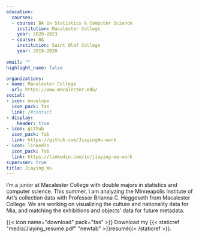 ```yaml
---
education:
  courses:
  - course: BA in Statistics & Computer Science
    institution: Macalester College
    year: 2020-2023
  - course: BA
    institution: Saint Olaf College
    year: 2019-2020
    
email: ""
highlight_name: false

organizations:
- name: Macalester College
  url: https://www.macalester.edu/
social:
- icon: envelope
  icon_pack: fas
  link: /#contact
- display:
    header: true
- icon: github
  icon_pack: fab
  link: https://github.com/JiayingWu-work
- icon: linkedin
  icon_pack: fab
  link: https://linkedin.com/in/jiaying-wu-work
superuser: true
title: Jiaying Wu
---
```

I’m a junior at Macalester College with double majors in statistics and computer science. This summer, I am analyzing the Minneapolis Institute of Art’s collection data with Professor Brianna C. Heggeseth from Macalester College. We are working on visualizing the culture and nationality data for Mia, and matching the exhibitions and objects' data for future metadata.


{{< icon name="download" pack="fas" >}} Download my {{< staticref "media/Jiaying_resume.pdf" "newtab" >}}resumé{{< /staticref >}}.
